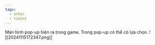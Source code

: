 ```yaml
---
tags:
  - other
  - tiennt
---
```

Màn hình pop-up hiện ra trong game.
Trong pop-up có thể có lựa chọn.
![[20241115172347.png]]